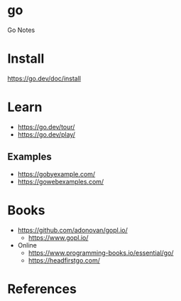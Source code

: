 # go
Go Notes

# Install
https://go.dev/doc/install

# Learn
- https://go.dev/tour/
- https://go.dev/play/

## Examples
- https://gobyexample.com/
- https://gowebexamples.com/


# Books
- https://github.com/adonovan/gopl.io/
  - https://www.gopl.io/
- Online
  - https://www.programming-books.io/essential/go/
  - https://headfirstgo.com/ 


# References

